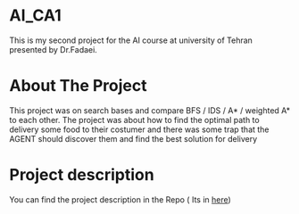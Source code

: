 # AI_CA1
This is my second project for the AI course at university of Tehran presented by Dr.Fadaei. 

# About The Project 
This project was on search bases and compare BFS / IDS / A* / weighted A* to each other.
The project was about how to find the optimal path to delivery some food to their costumer and there was some trap that the AGENT should discover them and find the best solution for delivery


# Project description 
You can find the project description in the Repo ( Its in <a href="https://github.com/matahho/AI_CA1/blob/main/AI-CA1-Spring%201402.pdf">here</a>)
